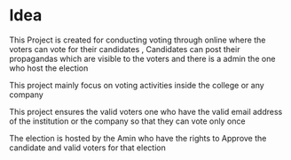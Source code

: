 # Idea

This Project is created for conducting voting through online where the voters can vote for their candidates , Candidates can post their propagandas which are visible to the voters and there is a admin the one who host the election

This project mainly focus on voting activities inside the college or any company

This project ensures the valid voters one who have the valid email address of the institution or the company so that they can vote only once

The election is hosted by the Amin who have the rights to Approve the candidate and valid voters for that election
